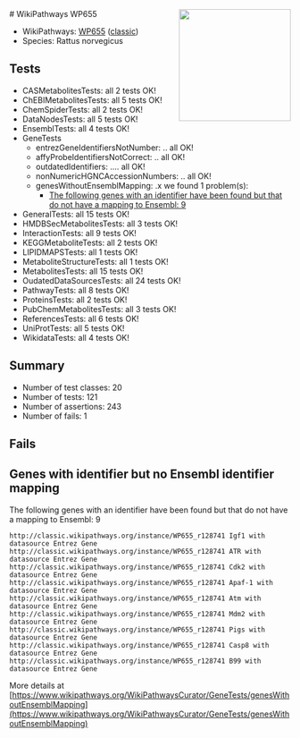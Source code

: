 <img style="float: right; width: 200px" src="https://upload.wikimedia.org/wikipedia/commons/thumb/8/83/Wplogo_with_text_500.png/640px-Wplogo_with_text_500.png" />
# WikiPathways WP655

* WikiPathways: [WP655](https://wikipathways.org/pathways/WP655) ([classic](https://classic.wikipathways.org/instance/WP655))
* Species: Rattus norvegicus
## Tests
* CASMetabolitesTests: all 2 tests OK!
* ChEBIMetabolitesTests: all 5 tests OK!
* ChemSpiderTests: all 2 tests OK!
* DataNodesTests: all 5 tests OK!
* EnsemblTests: all 4 tests OK!
* GeneTests
    * entrezGeneIdentifiersNotNumber: .. all OK!
    * affyProbeIdentifiersNotCorrect: .. all OK!
    * outdatedIdentifiers: .... all OK!
    * nonNumericHGNCAccessionNumbers: .. all OK!
    * genesWithoutEnsemblMapping: .x we found 1 problem(s):
        * [The following genes with an identifier have been found but that do not have a mapping to Ensembl: 9](#40286d8b)
* GeneralTests: all 15 tests OK!
* HMDBSecMetabolitesTests: all 3 tests OK!
* InteractionTests: all 9 tests OK!
* KEGGMetaboliteTests: all 2 tests OK!
* LIPIDMAPSTests: all 1 tests OK!
* MetaboliteStructureTests: all 1 tests OK!
* MetabolitesTests: all 15 tests OK!
* OudatedDataSourcesTests: all 24 tests OK!
* PathwayTests: all 8 tests OK!
* ProteinsTests: all 2 tests OK!
* PubChemMetabolitesTests: all 3 tests OK!
* ReferencesTests: all 6 tests OK!
* UniProtTests: all 5 tests OK!
* WikidataTests: all 4 tests OK!


## Summary

* Number of test classes: 20
* Number of tests: 121
* Number of assertions: 243
* Number of fails: 1

## Fails

<a name="40286d8b" />

## Genes with identifier but no Ensembl identifier mapping

The following genes with an identifier have been found but that do not have a mapping to Ensembl: 9
```
http://classic.wikipathways.org/instance/WP655_r128741 Igf1 with datasource Entrez Gene
http://classic.wikipathways.org/instance/WP655_r128741 ATR with datasource Entrez Gene
http://classic.wikipathways.org/instance/WP655_r128741 Cdk2 with datasource Entrez Gene
http://classic.wikipathways.org/instance/WP655_r128741 Apaf-1 with datasource Entrez Gene
http://classic.wikipathways.org/instance/WP655_r128741 Atm with datasource Entrez Gene
http://classic.wikipathways.org/instance/WP655_r128741 Mdm2 with datasource Entrez Gene
http://classic.wikipathways.org/instance/WP655_r128741 Pigs with datasource Entrez Gene
http://classic.wikipathways.org/instance/WP655_r128741 Casp8 with datasource Entrez Gene
http://classic.wikipathways.org/instance/WP655_r128741 B99 with datasource Entrez Gene
```

More details at [https://www.wikipathways.org/WikiPathwaysCurator/GeneTests/genesWithoutEnsemblMapping](https://www.wikipathways.org/WikiPathwaysCurator/GeneTests/genesWithoutEnsemblMapping)

